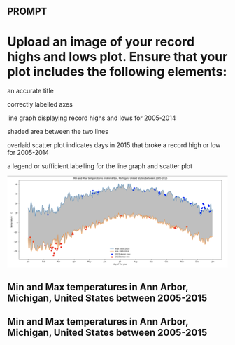 ## PROMPT
# Upload an image of your record highs and lows plot. Ensure that your plot includes the following elements: 

an accurate title

correctly labelled axes

line graph displaying record highs and lows for 2005-2014

shaded area between the two lines

overlaid scatter plot indicates days in 2015 that broke a record high or low for 2005-2014

a legend or sufficient labelling for the line graph and scatter plot 


![Min and Max temperatures in Ann Arbor, Michigan, United States between 2005-2015](images/minmaxtmpr.png)

## Min and Max temperatures in Ann Arbor, Michigan, United States between 2005-2015
## Min and Max temperatures in Ann Arbor, Michigan, United States between 2005-2015